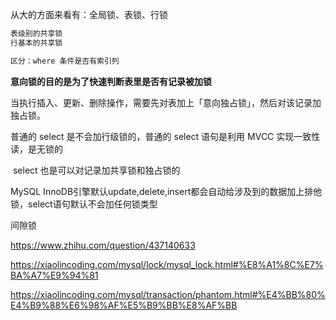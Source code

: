 













从大的方面来看有：全局锁、表锁、行锁



```sql
表级别的共享锁
行基本的共享锁

区分：where 条件是否有索引列

```





**意向锁的目的是为了快速判断表里是否有记录被加锁**



当执行插入、更新、删除操作，需要先对表加上「意向独占锁」，然后对该记录加独占锁。

普通的 select 是不会加行级锁的，普通的 select 语句是利用 MVCC 实现一致性读，是无锁的

​	select 也是可以对记录加共享锁和独占锁的



MySQL InnoDB引擎默认update,delete,insert都会自动给涉及到的数据加上排他锁，select语句默认不会加任何锁类型





间隙锁



https://www.zhihu.com/question/437140633



https://xiaolincoding.com/mysql/lock/mysql_lock.html#%E8%A1%8C%E7%BA%A7%E9%94%81



https://xiaolincoding.com/mysql/transaction/phantom.html#%E4%BB%80%E4%B9%88%E6%98%AF%E5%B9%BB%E8%AF%BB



